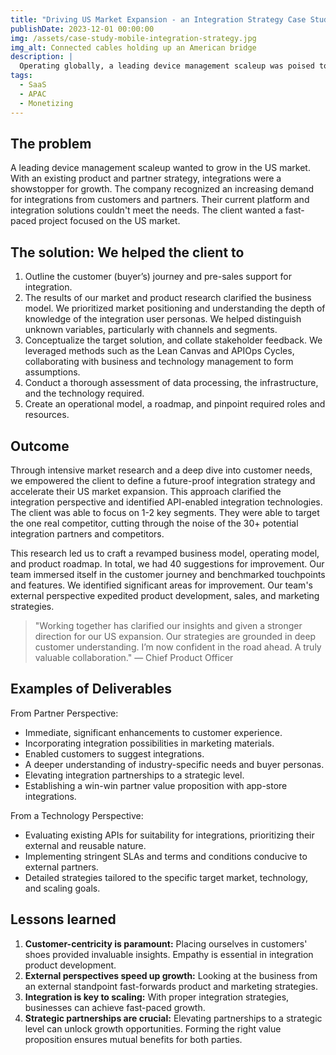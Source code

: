 ```yaml
---
title: "Driving US Market Expansion - an Integration Strategy Case Study"
publishDate: 2023-12-01 00:00:00
img: /assets/case-study-mobile-integration-strategy.jpg
img_alt: Connected cables holding up an American bridge
description: |
  Operating globally, a leading device management scaleup was poised to accelerate its growth in the US markets. With an existing product and partner strategy in place, the company recognized an increasing demand for integrations by both customers and partners. Integrations were not just a mere request but a potential catalyst for rapid growth.
tags:
  - SaaS
  - APAC
  - Monetizing
---
```


## The problem

A leading device management scaleup wanted to grow in the US market. With an existing product and partner strategy, integrations were a showstopper for growth. The company recognized an increasing demand for integrations from customers and partners. Their current platform and integration solutions couldn't meet the needs. The client wanted a fast-paced project focused on the US market.

## The solution: We helped the client to

1. Outline the customer (buyer’s) journey and pre-sales support for integration.  
2. The results of our market and product research clarified the business model. We prioritized market positioning and understanding the depth of knowledge of the integration user personas. We helped distinguish unknown variables, particularly with channels and segments.  
3. Conceptualize the target solution, and collate stakeholder feedback. We leveraged methods such as the Lean Canvas and APIOps Cycles, collaborating with business and technology management to form assumptions.  
4. Conduct a thorough assessment of data processing, the infrastructure, and the technology required.  
5. Create an operational model, a roadmap, and pinpoint required roles and resources.

## Outcome
     
Through intensive market research and a deep dive into customer needs, we empowered the client to define a future-proof integration strategy and accelerate their US market expansion. This approach clarified the integration perspective and identified API-enabled integration technologies. The client was able to focus on 1-2 key segments. They were able to target the one real competitor, cutting through the noise of the 30+ potential integration partners and competitors.

This research led us to craft a revamped business model, operating model, and product roadmap. In total, we had 40 suggestions for improvement. Our team immersed itself in the customer journey and benchmarked touchpoints and features. We identified significant areas for improvement. Our team's external perspective expedited product development, sales, and marketing strategies.  

>"Working together has clarified our insights and given a stronger direction for our US expansion. Our strategies are grounded in deep customer understanding. I’m now confident in the road ahead. A truly valuable collaboration." — Chief Product Officer  
   

## Examples of Deliverables

     
From Partner Perspective:  

* Immediate, significant enhancements to customer experience.  
* Incorporating integration possibilities in marketing materials.  
* Enabled customers to suggest integrations.  
* A deeper understanding of industry-specific needs and buyer personas.  
* Elevating integration partnerships to a strategic level.  
* Establishing a win-win partner value proposition with app-store integrations.  

From a Technology Perspective:  

* Evaluating existing APIs for suitability for integrations, prioritizing their external and reusable nature.  
* Implementing stringent SLAs and terms and conditions conducive to external partners.  
* Detailed strategies tailored to the specific target market, technology, and scaling goals.

## Lessons learned

1. **Customer-centricity is paramount:** Placing ourselves in customers' shoes provided invaluable insights. Empathy is essential in integration product development.  
2. **External perspectives speed up growth:** Looking at the business from an external standpoint fast-forwards product and marketing strategies.  
3. **Integration is key to scaling:** With proper integration strategies, businesses can achieve fast-paced growth.  
4. **Strategic partnerships are crucial:** Elevating partnerships to a strategic level can unlock growth opportunities. Forming the right value proposition ensures mutual benefits for both parties.
